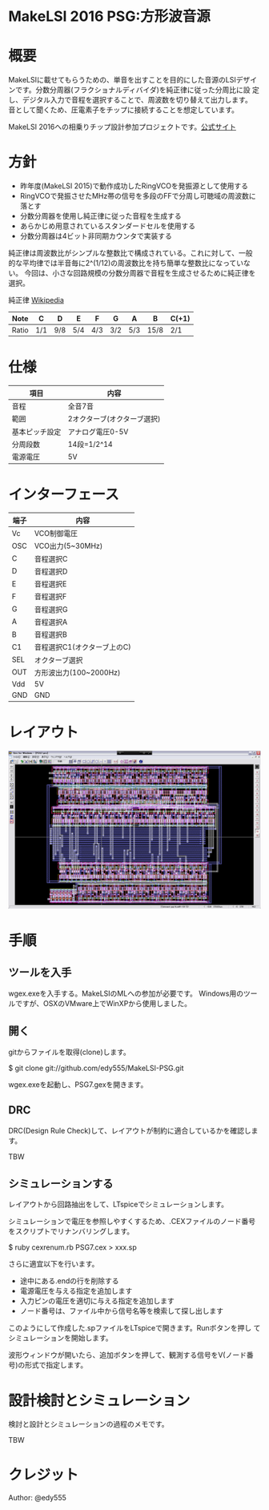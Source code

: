 MakeLSI 2016 PSG:方形波音源
==============================

# 概要

MakeLSIに載せてもらうための、単音を出すことを目的にした音源のLSIデザイ
ンです。分数分周器(フラクショナルディバイダ)を純正律に従った分周比に設
定し、デジタル入力で音程を選択することで、周波数を切り替えて出力します。
音として聞くため、圧電素子をチップに接続することを想定しています。

MakeLSI 2016への相乗りチップ設計参加プロジェクトです。[公式サイト](http://ifdl.jp/make_lsi/index.php)

# 方針

* 昨年度(MakeLSI 2015)で動作成功したRingVCOを発振源として使用する
* RingVCOで発振させたMHz帯の信号を多段のFFで分周し可聴域の周波数に落とす
* 分数分周器を使用し純正律に従った音程を生成する
* あらかじめ用意されているスタンダードセルを使用する
* 分数分周器は4ビット非同期カウンタで実装する

純正律は周波数比がシンプルな整数比で構成されている。これに対して、一般
的な平均律では半音毎に2^(1/12)の周波数比を持ち簡単な整数比になっていない。
今回は、小さな回路規模の分数分周器で音程を生成させるために純正律を選択。

純正律 [Wikipedia](https://ja.wikipedia.org/wiki/%E7%B4%94%E6%AD%A3%E5%BE%8B)

|Note|C|D|E|F|G|A|B|C(+1)|
|----|-|-|-|-|-|-|-|-|
|Ratio|1/1|9/8|5/4|4/3|3/2|5/3|15/8|2/1|

# 仕様

|項目|内容|
|---|------|
|音程|全音7音|
|範囲|2オクターブ(オクターブ選択)|
|基本ピッチ設定|アナログ電圧0-5V|
|分周段数|14段=1/2^14|
|電源電圧|5V|

# インターフェース

|端子|内容|
|-----|---|
|Vc|VCO制御電圧|
|OSC|VCO出力(5~30MHz)|
|C|音程選択C|
|D|音程選択D|
|E|音程選択E|
|F|音程選択F|
|G|音程選択G|
|A|音程選択A|
|B|音程選択B|
|C1|音程選択C1(オクターブ上のC)|
|SEL|オクターブ選択|
|OUT|方形波出力(100~2000Hz)|
|Vdd|5V|
|GND|GND|

# レイアウト

![レイアウト図](https://raw.githubusercontent.com/edy555/MakeLSI-PSG/doc/PSG7.png)

# 手順

## ツールを入手

wgex.exeを入手する。MakeLSIのMLへの参加が必要です。
Windows用のツールですが、OSXのVMware上でWinXPから使用しました。

## 開く

gitからファイルを取得(clone)します。

   $ git clone git://github.com/edy555/MakeLSI-PSG.git

wgex.exeを起動し、PSG7.gexを開きます。


## DRC

DRC(Design Rule Check)して、レイアウトが制約に適合しているかを確認しま
す。

TBW

## シミュレーションする

レイアウトから回路抽出をして、LTspiceでシミュレーションします。

シミュレーションで電圧を参照しやすくするため、.CEXファイルのノード番号
をスクリプトでリナンバリングします。

   $ ruby cexrenum.rb PSG7.cex > xxx.sp

さらに適宜以下を行います。

* 途中にある.endの行を削除する
* 電源電圧を与える指定を追加します
* 入力ピンの電圧を適切に与える指定を追加します
* ノード番号は、ファイル中から信号名等を検索して探し出します 

このようにして作成した.spファイルをLTspiceで開きます。Runボタンを押し
てシミュレーションを開始します。

波形ウィンドウが開いたら、追加ボタンを押して、観測する信号をV(ノード番
号)の形式で指定します。


# 設計検討とシミュレーション

検討と設計とシミュレーションの過程のメモです。

TBW


# クレジット

Author: @edy555
